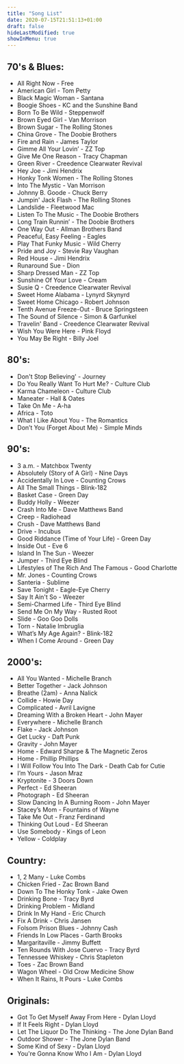 ```yaml
---
title: "Song List"
date: 2020-07-15T21:51:13+01:00
draft: false
hideLastModified: true
showInMenu: true
---
```

## 70's & Blues:
 - All Right Now - Free
 - American Girl - Tom Petty
 - Black Magic Woman - Santana
 - Boogie Shoes - KC and the Sunshine Band
 - Born To Be Wild - Steppenwolf
 - Brown Eyed Girl  - Van Morrison
 - Brown Sugar - The Rolling Stones
 - China Grove - The Doobie Brothers
 - Fire and Rain - James Taylor
 - Gimme All Your Lovin’ - ZZ Top
 - Give Me One Reason - Tracy Chapman
 - Green River - Creedence Clearwater Revival
 - Hey Joe - Jimi Hendrix
 - Honky Tonk Women - The Rolling Stones
 - Into The Mystic - Van Morrison
 - Johnny B. Goode - Chuck Berry
 - Jumpin' Jack Flash - The Rolling Stones
 - Landslide - Fleetwood Mac
 - Listen To The Music - The Doobie Brothers
 - Long Train Runnin’ - The Doobie Brothers
 - One Way Out - Allman Brothers Band
 - Peaceful, Easy Feeling - Eagles
 - Play That Funky Music - Wild Cherry
 - Pride and Joy - Stevie Ray Vaughan
 - Red House - Jimi Hendrix
 - Runaround Sue - Dion
 - Sharp Dressed Man - ZZ Top
 - Sunshine Of Your Love - Cream
 - Susie Q - Creedence Clearwater Revival
 - Sweet Home Alabama  - Lynyrd Skynyrd
 - Sweet Home Chicago - Robert Johnson
 - Tenth Avenue Freeze-Out - Bruce Springsteen
 - The Sound of Silence - Simon & Garfunkel
 - Travelin' Band - Creedence Clearwater Revival
 - Wish You Were Here - Pink Floyd
 - You May Be Right - Billy Joel

## 80's:
 - Don't Stop Believing' - Journey
 - Do You Really Want To Hurt Me? - Culture Club
 - Karma Chameleon - Culture Club
 - Maneater - Hall & Oates
 - Take On Me - A-ha
 - Africa - Toto
 - What I Like About You - The Romantics
 - Don’t You (Forget About Me) - Simple Minds

## 90's:
 - 3 a.m. - Matchbox Twenty
 - Absolutely (Story of A Girl) - Nine Days
 - Accidentally In Love - Counting Crows
 - All The Small Things - Blink-182
 - Basket Case - Green Day
 - Buddy Holly - Weezer
 - Crash Into Me - Dave Matthews Band
 - Creep - Radiohead
 - Crush - Dave Matthews Band
 - Drive - Incubus
 - Good Riddance (Time of Your Life) - Green Day
 - Inside Out - Eve 6
 - Island In The Sun  - Weezer
 - Jumper - Third Eye Blind
 - Lifestyles of The Rich And The Famous - Good Charlotte
 - Mr. Jones - Counting Crows
 - Santeria - Sublime
 - Save Tonight - Eagle-Eye Cherry
 - Say It Ain't So - Weezer
 - Semi-Charmed Life - Third Eye Blind
 - Send Me On My Way - Rusted Root
 - Slide - Goo Goo Dolls
 - Torn - Natalie Imbruglia
 - What’s My Age Again? - Blink-182
 - When I Come Around - Green Day

## 2000's:
 - All You Wanted - Michelle Branch
 - Better Together - Jack Johnson
 - Breathe (2am) - Anna Nalick
 - Collide - Howie Day
 - Complicated - Avril Lavigne
 - Dreaming With a Broken Heart - John Mayer
 - Everywhere - Michelle Branch
 - Flake - Jack Johnson
 - Get Lucky - Daft Punk
 - Gravity - John Mayer
 - Home - Edward Sharpe & The Magnetic Zeros
 - Home - Phillip Phillips
 - I Will Follow You Into The Dark - Death Cab for Cutie
 - I’m Yours - Jason Mraz
 - Kryptonite - 3 Doors Down
 - Perfect - Ed Sheeran
 - Photograph - Ed Sheeran
 - Slow Dancing In A Burning Room - John Mayer
 - Stacey’s Mom - Fountains of Wayne
 - Take Me Out - Franz Ferdinand
 - Thinking Out Loud - Ed Sheeran
 - Use Somebody - Kings of Leon
 - Yellow - Coldplay

## Country:
 - 1, 2 Many - Luke Combs
 - Chicken Fried - Zac Brown Band
 - Down To The Honky Tonk - Jake Owen
 - Drinking Bone - Tracy Byrd
 - Drinking Problem - Midland
 - Drink In My Hand - Eric Church
 - Fix A Drink - Chris Jansen
 - Folsom Prison Blues - Johnny Cash
 - Friends In Low Places - Garth Brooks
 - Margaritaville - Jimmy Buffett
 - Ten Rounds With Jose Cuervo - Tracy Byrd
 - Tennessee Whiskey - Chris Stapleton
 - Toes - Zac Brown Band
 - Wagon Wheel - Old Crow Medicine Show
 - When It Rains, It Pours - Luke Combs

## Originals:
 - Got To Get Myself Away From Here - Dylan Lloyd
 - If It Feels Right - Dylan Lloyd
 - Let The Liquor Do The Thinking - The Jone Dylan Band
 - Outdoor Shower - The Jone Dylan Band
 - Some Kind of Sexy - Dylan Lloyd
 - You're Gonna Know Who I Am - Dylan Lloyd
